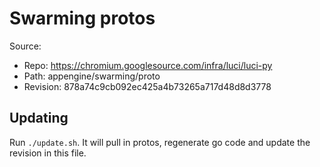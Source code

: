 # Swarming protos

Source:

*   Repo: https://chromium.googlesource.com/infra/luci/luci-py
*   Path: appengine/swarming/proto
*   Revision: 878a74c9cb092ec425a4b73265a717d48d8d3778

## Updating

Run `./update.sh`. It will pull in protos, regenerate go code and update the
revision in this file.
